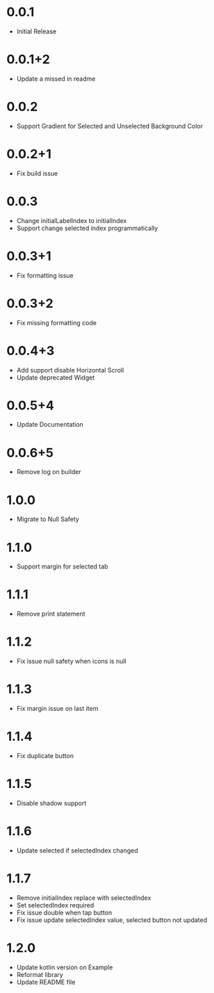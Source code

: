 # 0.0.1

* Initial Release

# 0.0.1+2

* Update a missed in readme 

# 0.0.2

* Support Gradient for Selected and Unselected Background Color

# 0.0.2+1

* Fix build issue

# 0.0.3

* Change initialLabelIndex to initialIndex
* Support change selected index programmatically

# 0.0.3+1

* Fix formatting issue

# 0.0.3+2

* Fix missing formatting code

# 0.0.4+3

* Add support disable Horizontal Scroll
* Update deprecated Widget

# 0.0.5+4
* Update Documentation

# 0.0.6+5
* Remove log on builder

# 1.0.0
* Migrate to Null Safety

# 1.1.0
* Support margin for selected tab

# 1.1.1
* Remove print statement

# 1.1.2

* Fix issue null safety when icons is null

# 1.1.3

* Fix margin issue on last item

# 1.1.4

* Fix duplicate button

# 1.1.5

* Disable shadow support

# 1.1.6

* Update selected if selectedIndex changed

# 1.1.7
* Remove initialIndex replace with selectedIndex
* Set selectedIndex required
* Fix issue double when tap button
* Fix issue update selectedIndex value, selected button not updated

# 1.2.0
* Update kotlin version on Example
* Reformat library
* Update README file
